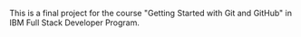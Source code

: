 This is a final project for the course "Getting Started with Git and GitHub" in IBM Full Stack Developer Program.
